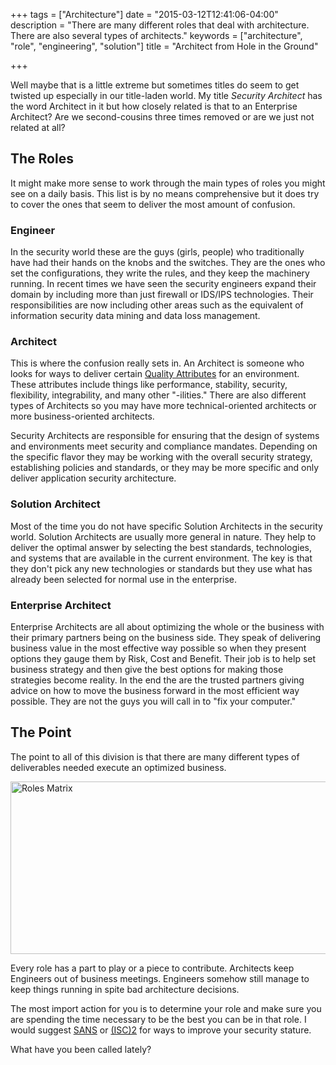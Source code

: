 +++
tags = ["Architecture"]
date = "2015-03-12T12:41:06-04:00"
description = "There are many different roles that deal with architecture. There are also several types of architects."
keywords = ["architecture", "role", "engineering", "solution"]
title = "Architect from Hole in the Ground"

+++

Well maybe that is a little extreme but sometimes titles do seem to get twisted up especially in our title-laden world. My title *Security Architect* has the word Architect in it but how closely related is that to an Enterprise Architect? Are we second-cousins three times removed or are we just not related at all?

## The Roles

It might make more sense to work through the main types of roles you might see on a daily basis. This list is by no means comprehensive but it does try to cover the ones that seem to deliver the most amount of confusion.

### Engineer

In the security world these are the guys (girls, people) who traditionally have had their hands on the knobs and the switches. They are the ones who set the configurations, they write the rules, and they keep the machinery running. In recent times we have seen the security engineers expand their domain by including more than just firewall or IDS/IPS technologies. Their responsibilities are now including other areas such as the equivalent of information security data mining and data loss management.

### Architect

This is where the confusion really sets in. An Architect is someone who looks for ways to deliver certain [Quality Attributes][1] for an environment. These attributes include things like performance, stability, security, flexibility, integrability, and many other "-ilities." There are also different types of Architects so you may have more technical-oriented architects or more business-oriented architects.

Security Architects are responsible for ensuring that the design of systems and environments meet security and compliance mandates. Depending on the specific flavor they may be working with the overall security strategy, establishing policies and standards, or they may be more specific and only deliver application security architecture.

### Solution Architect

Most of the time you do not have specific Solution Architects in the security world. Solution Architects are usually more general in nature. They help to deliver the optimal answer by selecting the best standards, technologies, and systems that are available in the current environment. The key is that they don't pick any new technologies or standards but they use what has already been selected for normal use in the enterprise.

### Enterprise Architect

Enterprise Architects are all about optimizing the whole or the business with their primary partners being on the business side. They speak of delivering business value in the most effective way possible so when they present options they gauge them by Risk, Cost and Benefit. Their job is to help set business strategy and then give the best options for making those strategies become reality. In the end the are the trusted partners giving advice on how to move the business forward in the most efficient way possible. They are not the guys you will call in to "fix your computer."

## The Point

The point to all of this division is that there are many different types of deliverables needed execute an optimized business.

[<img src="http://www.secretchipmunk.com/wp-content/uploads/2013/08/archRolesMatrix3.png" alt="Roles Matrix" width="622" height="276" class="alignnone size-full wp-image-154" />][2]

Every role has a part to play or a piece to contribute. Architects keep Engineers out of business meetings. Engineers somehow still manage to keep things running in spite bad architecture decisions.

The most import action for you is to determine your role and make sure you are spending the time necessary to be the best you can be in that role. I would suggest [SANS][3] or [(ISC)2][4] for ways to improve your security stature.

What have you been called lately?

 [1]: http://bit.ly/175q0K9
 [2]: http://www.secretchipmunk.com/wp-content/uploads/2013/08/archRolesMatrix3.png
 [3]: http://www.sans.org/
 [4]: https://www.isc2.org/
